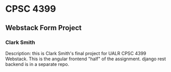 # CPSC 4399  

## Webstack Form Project  

### Clark Smith  

Description:  this is Clark Smith's final project for UALR CPSC 4399 Webstack.  This is the angular frontend "half" of the assignment.  django rest backend is in a separate repo.













